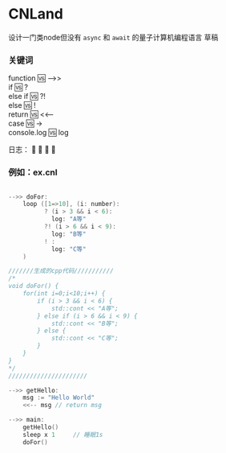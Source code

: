 # CNLand
设计一门类node但没有 `async` 和 `await` 的量子计算机编程语言
草稿

### 关键词
function 🆚 -->> <br>
if 🆚 ? <br>
else if  🆚 ?! <br>
else 🆚 ! <br>
return 🆚 <<-- <br>
case 🆚 -> <br>
console.log 🆚 log <br>




日志：
📘
📗
📙
📕



### 例如：ex.cnl
```cpp

-->> doFor:
    loop ([1=>10], (i: number):
          ? (i > 3 && i < 6):
            log: "A等"
          ?! (i > 6 && i < 9):
            log: "B等"
          ! :
            log: "C等"
    )

///////生成的cpp代码///////////
/*
void doFor() {
    for(int i=0;i<10;i++) {
        if (i > 3 && i < 6) {
            std::cont << "A等";
        } else if (i > 6 && i < 9) {
            std::cont << "B等";
        } else {
            std::cont << "C等";
        }
    }
}
*/
//////////////////////

-->> getHello:
    msg := "Hello World"
    <<-- msg // return msg

-->> main:
    getHello()
    sleep x 1     // 睡眠1s
    doFor()

```
